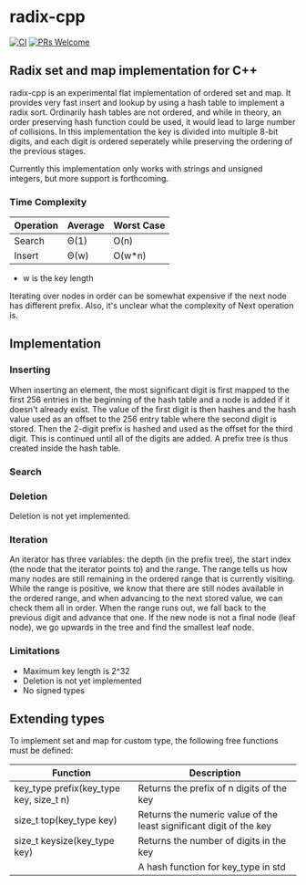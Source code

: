 # radix-cpp

[![CI](https://github.com/rekola/radix-cpp/workflows/Ubuntu-CI/badge.svg)]()
[![PRs Welcome](https://img.shields.io/badge/PRs-welcome-brightgreen.svg?style=flat-square)](http://makeapullrequest.com)

## Radix set and map implementation for C++

radix-cpp is an experimental flat implementation of ordered set and
map. It provides very fast insert and lookup by using a hash table to
implement a radix sort. Ordinarily hash tables are not ordered, and
while in theory, an order preserving hash function could be used, it
would lead to large number of collisions. In this implementation the
key is divided into multiple 8-bit digits, and each digit is ordered
seperately while preserving the ordering of the previous stages.

Currently this implementation only works with strings and unsigned
integers, but more support is forthcoming.

### Time Complexity

| Operation | Average | Worst Case |
| - | - | - |
| Search | Θ(1) | O(n) |
| Insert | Θ(w) | O(w*n) |

* w is the key length

Iterating over nodes in order can be somewhat expensive if the next
node has different prefix. Also, it's unclear what the complexity of
Next operation is.

## Implementation

### Inserting

When inserting an element, the most significant digit is first mapped
to the first 256 entries in the beginning of the hash table and a node
is added if it doesn't already exist. The value of the first digit is
then hashes and the hash value used as an offset to the 256 entry
table where the second digit is stored. Then the 2-digit prefix is
hashed and used as the offset for the third digit. This is continued
until all of the digits are added. A prefix tree is thus created
inside the hash table.

### Search

### Deletion

Deletion is not yet implemented.

### Iteration

An iterator has three variables: the depth (in the prefix tree), the
start index (the node that the iterator points to) and the range. The
range tells us how many nodes are still remaining in the ordered range
that is currently visiting. While the range is positive, we know that
there are still nodes available in the ordered range, and when
advancing to the next stored value, we can check them all in
order. When the range runs out, we fall back to the previous digit and
advance that one. If the new node is not a final node (leaf node), we
go upwards in the tree and find the smallest leaf node.

### Limitations

- Maximum key length is 2^32
- Deletion is not yet implemented
- No signed types

## Extending types

To implement set and map for custom type, the following free functions must be defined:

| Function | Description |
| - | - |
| key_type prefix(key_type key, size_t n) | Returns the prefix of n digits of the key |
| size_t top(key_type key) | Returns the numeric value of the least significant digit of the key |
| size_t keysize(key_type key) | Returns the number of digits in the key |
| | A hash function for key_type in std |
